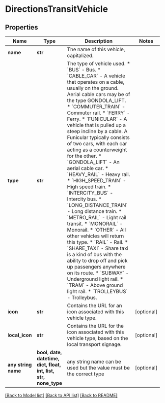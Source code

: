 # DirectionsTransitVehicle


## Properties
Name | Type | Description | Notes
------------ | ------------- | ------------- | -------------
**name** | **str** | The name of this vehicle, capitalized. | 
**type** | **str** | The type of vehicle used.  * &#x60;BUS&#x60; - Bus. * &#x60;CABLE_CAR&#x60; - A vehicle that operates on a cable, usually on the ground. Aerial cable cars may be of the type GONDOLA_LIFT. * &#x60;COMMUTER_TRAIN&#x60; - Commuter rail. * &#x60;FERRY&#x60; - Ferry. * &#x60;FUNICULAR&#x60; - A vehicle that is pulled up a steep incline by a cable. A Funicular typically consists of two cars, with each car acting as a counterweight for the other. * &#x60;GONDOLA_LIFT&#x60; - An aerial cable car. * &#x60;HEAVY_RAIL&#x60; - Heavy rail. * &#x60;HIGH_SPEED_TRAIN&#x60; - High speed train. * &#x60;INTERCITY_BUS&#x60; - Intercity bus. * &#x60;LONG_DISTANCE_TRAIN&#x60; - Long distance train. * &#x60;METRO_RAIL&#x60; - Light rail transit. * &#x60;MONORAIL&#x60; - Monorail. * &#x60;OTHER&#x60; - All other vehicles will return this type. * &#x60;RAIL&#x60; - Rail. * &#x60;SHARE_TAXI&#x60; - Share taxi is a kind of bus with the ability to drop off and pick up passengers anywhere on its route. * &#x60;SUBWAY&#x60; - Underground light rail. * &#x60;TRAM&#x60; - Above ground light rail. * &#x60;TROLLEYBUS&#x60; - Trolleybus.  | 
**icon** | **str** | Contains the URL for an icon associated with this vehicle type. | [optional] 
**local_icon** | **str** | Contains the URL for the icon associated with this vehicle type, based on the local transport signage. | [optional] 
**any string name** | **bool, date, datetime, dict, float, int, list, str, none_type** | any string name can be used but the value must be the correct type | [optional]

[[Back to Model list]](../README.md#documentation-for-models) [[Back to API list]](../README.md#documentation-for-api-endpoints) [[Back to README]](../README.md)


